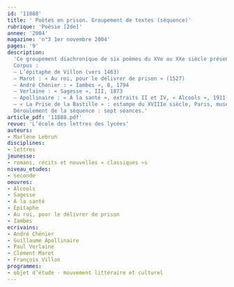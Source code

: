 ```yaml
---
id: '11888'
title: ' Poètes en prison. Groupement de textes (séquence)'
rubrique: 'Poésie [2de]'
annee: '2004'
magazine: 'n°3 1er novembre 2004'
pages: '9'
description: 
  'Ce groupement diachronique de six poèmes du XVe au XXe siècle présente des œuvres d’auteurs du patrimoine poétique : Villon, Marot, Chénier, Verlaine et Apollinaire, ainsi qu’une reproduction d’estampe du XVIIIe siècle du musée Carnavalet à Paris, « La Prise de la Bastille ». Il peut être présenté en fin d’année de troisième dans le cadre de la poésie engagée et lyrique et comme propédeutique à la seconde, ou au début de l’année de seconde pour faire prendre conscience aux élèves de la spécificité du français au lycée et de la variété des activités de lecture et d’écriture possibles. L’étude thématique ne nécessite pas de référents culturels trop précis ni de délai de lecture trop long. Le groupement permet aussi une initiation à l’histoire littéraire par l’évocation des grands moments de l’histoire poétique au sein de l’histoire culturelle et littéraire, et une mise en perspective de la manière dont le contexte sociohistorique est utilisé par les poètes. Il permet d’acquérir les notions fondamentales de métrique et d’aborder quelques procédés rhétoriques importants (figures de style). La situation peu banale du poète emprisonné peut éveiller l’intérêt des élèves pour des recherches biographiques qui entraîneront une réflexion sur la problématique littéraire des rapports entre la vie et l’œuvre.
  Corpus :
  – L’épitaphe de Villon (vers 1463)
  – Marot : « Au roi, pour le délivrer de prison » (1527)
  – André Chénier : « Iambes », 8, 1794
  – Verlaine : « Sagesse », III, 1873
  – Apollinaire : « À la santé », extraits II et IV, « Alcools », 1911
  – « La Prise de la Bastille » : estampe du XVIIIe siècle, Paris, musée Carnavalet
  Déroulement de la séquence : sept séances.'
article_pdf: '11888.pdf'
revue: 'L’école des lettres des lycées'
auteurs:
- Marlène Lebrun
disciplines:
- lettres
jeunesse:
- romans, récits et nouvelles « classiques »s
niveau_etudes:
- seconde
oeuvres:
- Alcools
- Sagesse
- À la santé 
- Épitaphe
- Au roi, pour le délivrer de prison
- Iambes
ecrivains:
- André Chénier
- Guillaume Apollinaire
- Paul Verlaine
- Clément Marot
- François Villon
programmes:
- objet d’étude - mouvement littéraire et culturel
---
```

